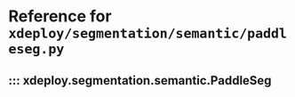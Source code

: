 # Reference for `xdeploy/segmentation/semantic/paddleseg.py`

## ::: xdeploy.segmentation.semantic.PaddleSeg
